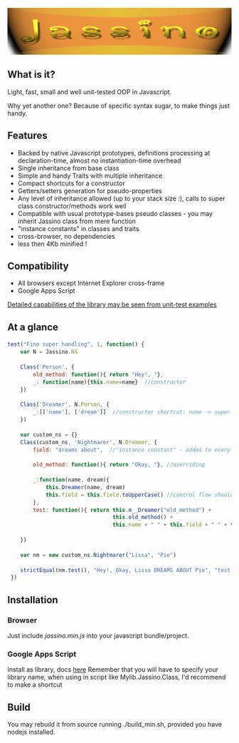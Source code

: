 ![Alt text](https://github.com/altitudebreath/jassino/raw/master/site/logo.png)

## What is it?

Light, fast, small and well unit-tested OOP in Javascript.

Why yet another one? Because of specific syntax sugar, to make things just handy.

## Features

* Backed by native Javascript prototypes, definitions processing at declaration-time, almost no instantiation-time overhead
* Single inheritance from base class
* Simple and handy Traits with multiple inheritance
* Compact shortcuts for a constructor
* Getters/setters generation for pseudo-properties
* Any level of inheritance allowed (up to your stack size :), calls to super class constructor/methods work well
* Compatible with usual prototype-bases pseudo classes - you may inherit Jassino class from mere function
* "instance constants" in classes and traits
* cross-browser, no dependencies
* less then 4Kb minified !

## Compatibility
* All browsers except Internet Explorer cross-frame
* Google Apps Script


[Detailed capabilities of the library may be seen from unit-test examples](https://github.com/altitudebreath/jassino/blob/master/test/test.js)  

## At a glance
```javascript
test("Fine super handling", 1, function() {
    var N = Jassino.NS
    
    Class('Person', {
        old_method: function(){ return "Hey!, "},
        _: function(name){this.name=name}  //constructor
    })

    Class('Dreamer', N.Person, {
        _:[['name'], ['dream']]  //constructor shortcut: name -> super call, dream -> this.dream
    })

    var custom_ns = {}
    Class(custom_ns, 'Nightmarer', N.Dreamer, {
        field: "dreams about",  //"instance constant" - added to every instance, may be overridden in constructor
        
        old_method: function(){ return "Okay, "}, //overriding
        
        _:function(name, dream){
            this.Dreamer(name, dream)
            this.field = this.field.toUpperCase() //control flow should be reached and field created
        },
        test: function(){ return this.m__Dreamer("old_method") + 
                                 this.old_method() +
                                 this.name + " " + this.field + " " + this.dream}

    })

    var nm = new custom_ns.Nightmarer("Lissa", "Pie")
    
    strictEqual(nm.test(), "Hey!, Okay, Lissa DREAMS ABOUT Pie", "test to not go into infinite recursion!")
 })
 ```
 
## Installation
 
### Browser
Just include _jassino.min.js_ into your javascript bundle/project.
  
### Google Apps Script
Install as library, docs [here](https://developers.google.com/apps-script/guide_libraries)
Remember that you will have to specify your library name, when using in script
like Mylib.Jassino.Class, I'd recommend to make a shortcut

## Build
You may rebuild it from source running ./build_min.sh, provided you have nodejs installed.